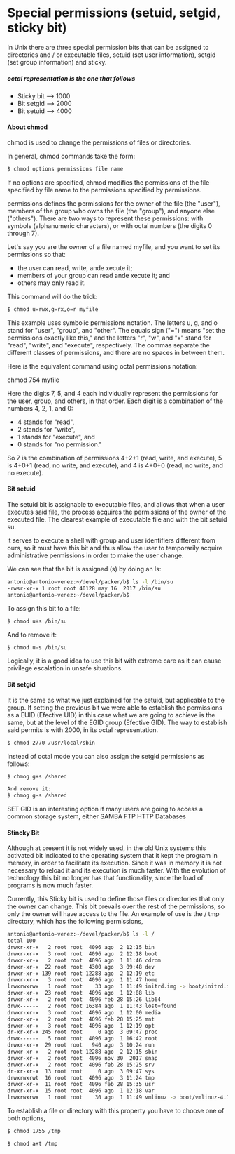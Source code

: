 # Special permissions (setuid, setgid, sticky bit)

In Unix there are three special permission bits that can be assigned to directories and / or executable files, setuid (set user information), setgid (set group information)
and sticky.

##### octal representation is the one that follows
* Sticky bit --> 1000
* Bit setgid --> 2000
* Bit setuid --> 4000

#### About chmod 

chmod is used to change the permissions of files or directories.

In general, chmod commands take the form:
````bash
$ chmod options permissions file name
````
If no options are specified, chmod modifies the permissions of the file specified by file name to the permissions specified by permissions.

permissions defines the permissions for the owner of the file (the "user"), members of the group who owns the file (the "group"), and anyone else ("others"). There are two ways to represent these permissions: with symbols (alphanumeric characters), or with octal numbers (the digits 0 through 7).

Let's say you are the owner of a file named myfile, and you want to set its permissions so that:

* the user can read, write, ande xecute it;
* members of your group can read ande xecute it; and
* others may only read it.

This command will do the trick:

````bash
$ chmod u=rwx,g=rx,o=r myfile
````
This example uses symbolic permissions notation. The letters u, g, and o stand for "user", "group", and "other". The equals sign ("=") means "set the permissions exactly like this," and the letters "r", "w", and "x" stand for "read", "write", and "execute", respectively. The commas separate the different classes of permissions, and there are no spaces in between them.

Here is the equivalent command using octal permissions notation:

chmod 754 myfile

Here the digits 7, 5, and 4 each individually represent the permissions for the user, group, and others, in that order. Each digit is a combination of the numbers 4, 2, 1, and 0:

* 4 stands for "read",
* 2 stands for "write",
* 1 stands for "execute", and
* 0 stands for "no permission."

So 7 is the combination of permissions 4+2+1 (read, write, and execute), 5 is 4+0+1 (read, no write, and execute), and 4 is 4+0+0 (read, no write, and no execute).

#### Bit setuid
The setuid bit is assignable to executable files, and allows that when a user executes said file, the process acquires the permissions of the owner of the executed file. The clearest example of executable file and with the bit setuid su.

it serves to execute a shell with group and user identifiers different from ours, so it must have this bit and thus allow the user to temporarily acquire administrative permissions in order to make the user change.

We can see that the bit is assigned (s) by doing an ls:
````bash
antonio@antonio-venez:~/devel/packer/b$ ls -l /bin/su
-rwsr-xr-x 1 root root 40128 may 16  2017 /bin/su
antonio@antonio-venez:~/devel/packer/b$ 
````
To assign this bit to a file:
````bash
$ chmod u+s /bin/su
````
And to remove it:
````bash
$ chmod u-s /bin/su
````
Logically, it is a good idea to use this bit with extreme care as it can cause privilege escalation in unsafe situations.

#### Bit setgid

It is the same as what we just explained for the setuid, but applicable to the group. If setting the previous bit we were able to establish the permissions as a EUID (Efective UID) in this case what we are going to achieve is the same, but at the level of the EGID group (Efective GID). The way to establish said permits is with 2000, in its octal representation.
````bash
$ chmod 2770 /usr/local/sbin
````
Instead of octal mode you can also assign the setgid permissions as follows:
````bash
$ chmog g+s /shared

And remove it:
$ chmog g-s /shared
````
SET GID is an interesting option if many users are going to access a common storage system, either
SAMBA
FTP
HTTP
Databases

#### Stincky Bit

Although at present it is not widely used, in the old Unix systems this activated bit indicated to the operating system that it kept the program in memory, in order to facilitate its execution. Since it was in memory it is not necessary to reload it and its execution is much faster. With the evolution of technology this bit no longer has that functionality, since the load of programs is now much faster.

Currently, this Sticky bit is used to define those files or directories that only the owner can change. This bit prevails over the rest of the permissions, so only the owner will have access to the file.
An example of use is the / tmp directory, which has the following permissions,

````bash
antonio@antonio-venez:~/devel/packer/b$ ls -l /
total 100
drwxr-xr-x   2 root root  4096 ago  2 12:15 bin
drwxr-xr-x   3 root root  4096 ago  2 12:18 boot
drwxr-xr-x   2 root root  4096 ago  1 11:46 cdrom
drwxr-xr-x  22 root root  4300 ago  3 09:48 dev
drwxr-xr-x 139 root root 12288 ago  2 12:19 etc
drwxr-xr-x   3 root root  4096 ago  1 11:47 home
lrwxrwxrwx   1 root root    33 ago  1 11:49 initrd.img -> boot/initrd.img-4.13.0-36-generic
drwxr-xr-x  23 root root  4096 ago  1 12:08 lib
drwxr-xr-x   2 root root  4096 feb 28 15:26 lib64
drwx------   2 root root 16384 ago  1 11:43 lost+found
drwxr-xr-x   3 root root  4096 ago  1 12:00 media
drwxr-xr-x   2 root root  4096 feb 28 15:25 mnt
drwxr-xr-x   3 root root  4096 ago  1 12:19 opt
dr-xr-xr-x 245 root root     0 ago  3 09:47 proc
drwx------   5 root root  4096 ago  1 16:42 root
drwxr-xr-x  29 root root   940 ago  3 10:24 run
drwxr-xr-x   2 root root 12288 ago  2 12:15 sbin
drwxr-xr-x   2 root root  4096 nov 30  2017 snap
drwxr-xr-x   2 root root  4096 feb 28 15:25 srv
dr-xr-xr-x  13 root root     0 ago  3 09:47 sys
drwxrwxrwt  16 root root  4096 ago  3 11:24 tmp
drwxr-xr-x  11 root root  4096 feb 28 15:35 usr
drwxr-xr-x  15 root root  4096 ago  1 12:18 var
lrwxrwxrwx   1 root root    30 ago  1 11:49 vmlinuz -> boot/vmlinuz-4.13.0-36-generic
````
To establish a file or directory with this property you have to choose one of both options,
````bash
$ chmod 1755 /tmp

$ chmod a+t /tmp
````
